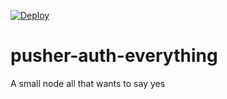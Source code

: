 [![Deploy](https://www.herokucdn.com/deploy/button.svg)](https://heroku.com/deploy)

# pusher-auth-everything
A small node all that wants to say yes

